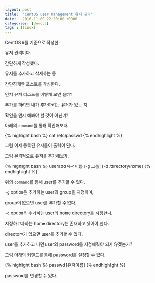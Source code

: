 ```yaml
---
layout: post
title:  "CentOS user management 유저 관리"
date:   2016-11-09 22:20:00 +0900
categories: [devops]
tags : [linux]
---
```

CentOS 6를 기준으로 작성한

유저 관리이다.

간단하게 작성했다.

<!--more-->

유저를 추가하고 삭제하는 등

간단하게만 포스트를 작성한다.

먼저 유저 리스트를 어떻게 보면 될까?

추가를 하려면 내가 추가하려는 유저가 있는 지

확인을 먼저 해봐야 할 것이 아닌가?

아래의 `command`를 통해 확인해보자.

{% highlight bash %}
 cat /etc/passwd
{% endhighlight %}

그럼 이제 등록된 유저들이 출력이 된다.

그럼 본격적으로 유저를 추가해보자.

{% highlight bash %}
 useradd 유저이름 [-g 그룹] [-d /directory/home]
{% endhighlight %}

위의 `command`를 통해 user를 추가할 수 있다.

`-g` option은 추가하는 user의 group을 지정하며,

group이 없으면 user를 추가할 수 없다.

`-d` option은 추가하는 user의 home directory를 지정한다.

지정하고자하는 home directory는 존재하고 있어야 한다.

directory가 없으면 user를 추가할 수 없다.

user를 추가하고 나면 user의 password를 지정해줘야 되지 않겠는가?

그럼 아래의 커맨드를 통해 password를 설정할 수 있다.

{% highlight bash %}
 passwd [유저이름]
{% endhighlight %}

password를 변경할 수 있다.
